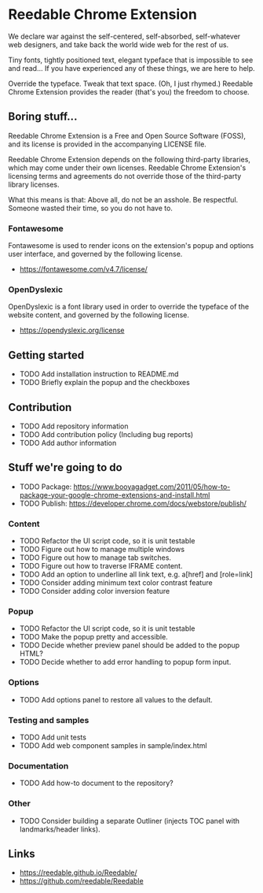 # Reedable Chrome Extension

We declare war against the self-centered, self-absorbed, self-whatever
web designers, and take back the world wide web for the rest of us.

Tiny fonts, tightly positioned text, elegant typeface that is impossible
to see and read... If you have experienced any of these things, we are
here to help.

Override the typeface. Tweak that text space. (Oh, I just rhymed.)
Reedable Chrome Extension provides the reader (that's you) the freedom
to choose.


## Boring stuff...

Reedable Chrome Extension is a Free and Open Source Software (FOSS), and its
license is provided in the accompanying LICENSE file.

Reedable Chrome Extension depends on the following third-party libraries, which
may come under their own licenses. Reedable Chrome Extension's licensing terms
and agreements do not override those of the third-party library licenses.

What this means is that: Above all, do not be an asshole. Be respectful.
Someone wasted their time, so you do not have to.

### Fontawesome

Fontawesome is used to render icons on the extension's popup and options user
interface, and governed by the following license.

- https://fontawesome.com/v4.7/license/

### OpenDyslexic

OpenDyslexic is a font library used in order to override the typeface of the
website content, and governed by the following license.

- https://opendyslexic.org/license


## Getting started

- TODO Add installation instruction to README.md
- TODO Briefly explain the popup and the checkboxes


## Contribution

- TODO Add repository information
- TODO Add contribution policy (Including bug reports)
- TODO Add author information


## Stuff we're going to do

- TODO Package: https://www.booyagadget.com/2011/05/how-to-package-your-google-chrome-extensions-and-install.html
- TODO Publish: https://developer.chrome.com/docs/webstore/publish/

### Content

- TODO Refactor the UI script code, so it is unit testable
- TODO Figure out how to manage multiple windows
- TODO Figure out how to manage tab switches.
- TODO Figure out how to traverse IFRAME content.
- TODO Add an option to underline all link text, e.g. a[href] and [role=link]
- TODO Consider adding minimum text color contrast feature
- TODO Consider adding color inversion feature

### Popup

- TODO Refactor the UI script code, so it is unit testable
- TODO Make the popup pretty and accessible.
- TODO Decide whether preview panel should be added to the popup HTML?
- TODO Decide whether to add error handling to popup form input.

### Options

- TODO Add options panel to restore all values to the default.

### Testing and samples

- TODO Add unit tests
- TODO Add web component samples in sample/index.html

### Documentation

- TODO Add how-to document to the repository?

### Other

- TODO Consider building a separate Outliner (injects TOC panel with landmarks/header links).

## Links

- https://reedable.github.io/Reedable/
- https://github.com/reedable/Reedable

